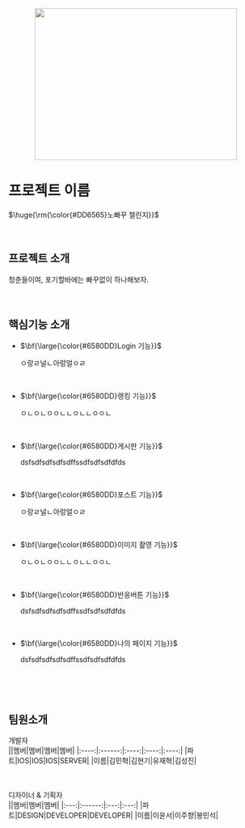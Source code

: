 <p align="center">
<img src="https://github.com/3rd-PARD-iOS-PART/iOS_JaeHyeokYoo/assets/103707692/e9e4b3b4-9da2-4d3b-bbc0-06b983509b52.JPG" height="300px" width="400px">


# 프로젝트 이름
<p>$\huge{\rm{\color{#DD6565}노빠꾸 챌린지}}$</p>
<br/>

## 프로젝트 소개
청춘들이여, 포기할바에는 빠꾸없이 하나해보자.
<br/><br/><br/>

## 핵심기능 소개
+ <p>$\bf{\large{\color{#6580DD}Login 기능}}$</p>
  ㅇ랑ㄹ널ㄴ아렁얼ㅇㄹ

<br/>
  
+ <p>$\bf{\large{\color{#6580DD}랭킹 기능}}$</p>
  ㅇㄴㅇㄴㅇㅇㄴㄴㅇㄴㄴㅇㅇㄴ

<br/>

+ <p>$\bf{\large{\color{#6580DD}게시판 기능}}$</p>
  dsfsdfsdfsdfsdffssdfsdfsdfdfds
  
<br/>

+ <p>$\bf{\large{\color{#6580DD}포스트 기능}}$</p>
  ㅇ랑ㄹ널ㄴ아렁얼ㅇㄹ

<br/>
  
+ <p>$\bf{\large{\color{#6580DD}이미지 촬영 기능}}$</p>
  ㅇㄴㅇㄴㅇㅇㄴㄴㅇㄴㄴㅇㅇㄴ

<br/>

+ <p>$\bf{\large{\color{#6580DD}반응버튼 기능}}$</p>
  dsfsdfsdfsdfsdffssdfsdfsdfdfds
  
<br/>

+ <p>$\bf{\large{\color{#6580DD}나의 페이지 기능}}$</p>
  dsfsdfsdfsdfsdffssdfsdfsdfdfds

<br/><br/><br/>


## 팀원소개
개발자
<br/>
||멤버|멤버|멤버|멤버|
|:----:|:------:|:----:|:----:|:----:|
|파트|IOS|IOS|IOS|SERVER|
|이름|김민혁|김현기|유재혁|김성진|


<br/><br/>
디자이너 & 기획자
<br/>
||멤버|멤버|멤버|
|:---:|:------:|:---:|:---:|
|파트|DESIGN|DEVELOPER|DEVELOPER|
|이름|이윤서|이주향|봉민석|


